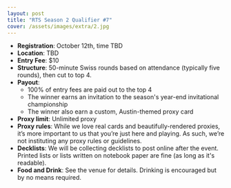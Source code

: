 ```yaml
---
layout: post
title: "RTS Season 2 Qualifier #7"
cover: /assets/images/extra/2.jpg
---
```


<!--- remove this line and uncomment the next line when the poster is ready --->
<!--- ![](/assets/images/YYYY-MM-DD/poster.jpg) --->

* **Registration**: October 12th, time TBD
* **Location**: TBD
* **Entry Fee**: $10
* **Structure**: 50-minute Swiss rounds based on attendance (typically five rounds), then cut
  to top 4.
* **Payout**:
  * 100% of entry fees are paid out to the top 4
  * The winner earns an invitation to the season's year-end invitational championship
  * The winner also earn a custom, Austin-themed proxy card
* **Proxy limit**: Unlimited proxy
* **Proxy rules**: While we love real cards and beautifully-rendered proxies, it’s more important
  to us that you’re just here and playing. As such, we’re not instituting any proxy rules or
  guidelines.
* **Decklists**: We will be collecting decklists to post online after the event. Printed
  lists or lists written on notebook paper are fine (as long as it's readable).
* **Food and Drink**: See the venue for details. Drinking is encouraged but by no means required.


